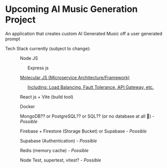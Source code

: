 <h1>Upcoming AI Music Generation Project</h1>

<p>An application that creates custom AI Generated Music off a user generated prompt</p>

<p>Tech Stack currently (subject to change):</p>
<ul>
    <ol>Node JS
        <ol>Express js</ol>
    </ol>
    <ol href="https://moleculer.services/" target="_blank" style="text-decoration: underline;">Molecular JS (Microservice Architecture/Framework)
        <ol>Including: Load Balancing, Fault Tolerance, API Gateway, etc.</ol>
    </ol>
    <ol>React js + Vite (build tool)</ol>
    <ol>Docker</ol>
    <ol>MongoDB?? or PostgreSQL?? or SQL?? (or no database at all 🤔) - <i>Possible</i></ol>
    <ol>Firebase + Firestore (Storage Bucket) or Supabase - <i>Possible</i></ol>
    <ol>Supabase (Authentication) - <i>Possible</i></ol>
    <ol>Redis (memory cache) - <i>Possible</i></ol>
    <ol>Node Test, supertest, vitest? - <i>Possible</i></ol>  
</ul>